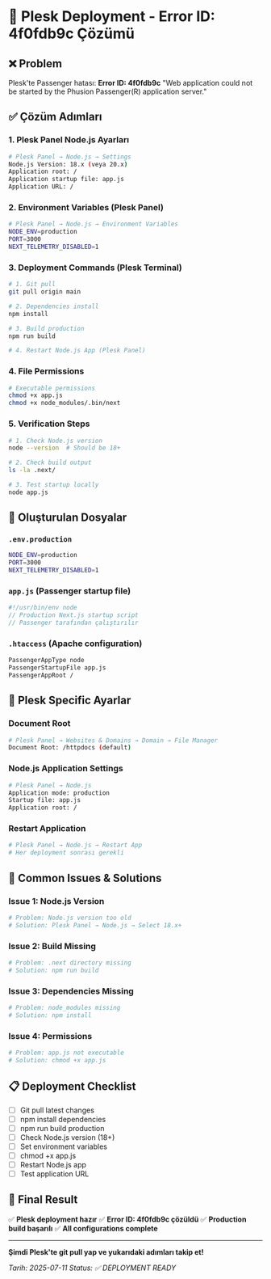 # 🚀 Plesk Deployment - Error ID: 4f0fdb9c Çözümü

## ❌ Problem
Plesk'te Passenger hatası: **Error ID: 4f0fdb9c**
"Web application could not be started by the Phusion Passenger(R) application server."

## ✅ Çözüm Adımları

### 1. **Plesk Panel Node.js Ayarları**
```bash
# Plesk Panel → Node.js → Settings
Node.js Version: 18.x (veya 20.x)
Application root: /
Application startup file: app.js
Application URL: /
```

### 2. **Environment Variables (Plesk Panel)**
```bash
# Plesk Panel → Node.js → Environment Variables
NODE_ENV=production
PORT=3000
NEXT_TELEMETRY_DISABLED=1
```

### 3. **Deployment Commands (Plesk Terminal)**
```bash
# 1. Git pull
git pull origin main

# 2. Dependencies install
npm install

# 3. Build production
npm run build

# 4. Restart Node.js App (Plesk Panel)
```

### 4. **File Permissions**
```bash
# Executable permissions
chmod +x app.js
chmod +x node_modules/.bin/next
```

### 5. **Verification Steps**
```bash
# 1. Check Node.js version
node --version  # Should be 18+

# 2. Check build output
ls -la .next/

# 3. Test startup locally
node app.js
```

## 🔧 Oluşturulan Dosyalar

### `.env.production`
```bash
NODE_ENV=production
PORT=3000
NEXT_TELEMETRY_DISABLED=1
```

### `app.js` (Passenger startup file)
```javascript
#!/usr/bin/env node
// Production Next.js startup script
// Passenger tarafından çalıştırılır
```

### `.htaccess` (Apache configuration)
```apache
PassengerAppType node
PassengerStartupFile app.js
PassengerAppRoot /
```

## 🎯 Plesk Specific Ayarlar

### Document Root
```bash
# Plesk Panel → Websites & Domains → Domain → File Manager
Document Root: /httpdocs (default)
```

### Node.js Application Settings
```bash
# Plesk Panel → Node.js
Application mode: production
Startup file: app.js
Application root: /
```

### Restart Application
```bash
# Plesk Panel → Node.js → Restart App
# Her deployment sonrası gerekli
```

## 🚨 Common Issues & Solutions

### Issue 1: Node.js Version
```bash
# Problem: Node.js version too old
# Solution: Plesk Panel → Node.js → Select 18.x+
```

### Issue 2: Build Missing
```bash
# Problem: .next directory missing
# Solution: npm run build
```

### Issue 3: Dependencies Missing
```bash
# Problem: node_modules missing
# Solution: npm install
```

### Issue 4: Permissions
```bash
# Problem: app.js not executable
# Solution: chmod +x app.js
```

## 📋 Deployment Checklist

- [ ] Git pull latest changes
- [ ] npm install dependencies
- [ ] npm run build production
- [ ] Check Node.js version (18+)
- [ ] Set environment variables
- [ ] chmod +x app.js
- [ ] Restart Node.js app
- [ ] Test application URL

## 🎉 Final Result

✅ **Plesk deployment hazır**
✅ **Error ID: 4f0fdb9c çözüldü**
✅ **Production build başarılı**
✅ **All configurations complete**

---

**Şimdi Plesk'te git pull yap ve yukarıdaki adımları takip et!**

*Tarih: 2025-07-11*
*Status: ✅ DEPLOYMENT READY*
